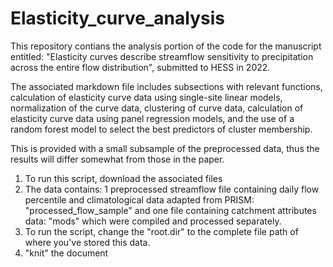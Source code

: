 # Elasticity_curve_analysis
This repository contians the analysis portion of the code for the manuscript entitled: "Elasticity curves describe streamflow sensitivity to precipitation across the entire flow distribution", submitted to HESS in 2022. 

The associated markdown file includes subsections with relevant functions, calculation of elasticity curve data using single-site linear models, normalization of the curve data, clustering of curve data, calculation of elasticity curve data using panel regression models, and the use of a random forest model to select the best predictors of cluster membership.    

This is provided with a small subsample of the preprocessed data, thus the results will differ somewhat from those in the paper. 

1. To run this script, download the associated files
2. The data contains: 
1 preprocessed streamflow file containing daily flow percentile and climatological data adapted from PRISM: "processed_flow_sample" and one file containing 
    catchment attributes data: "mods" which were compiled and processed separately. 
2. To run the script, change the "root.dir" to the complete file path of where you've stored this data. 
3. "knit" the document
